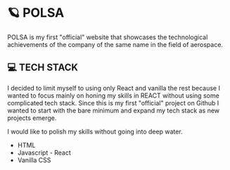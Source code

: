 # 🪐 POLSA
POLSA is my first "official" website that showcases the technological achievements of the company of the same name in the field of aerospace.

  
  
## 💻 TECH STACK 

I decided to limit myself to using only React and vanilla the rest because I wanted to focus mainly on honing my skills in REACT without using some complicated tech stack. Since this is my first "official" project on Github I wanted to start with the bare minimum and expand my tech stack as new projects emerge.

I would like to polish my skills without going into deep water.

* HTML
* Javascript - React
* Vanilla CSS
